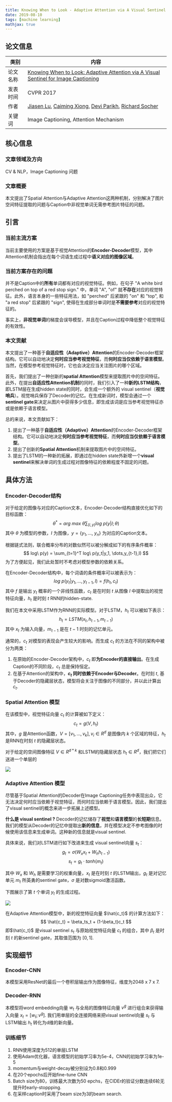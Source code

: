 ```yaml
---
title: Knowing When to Look - Adaptive Attention via A Visual Sentinel for Image Captioning
date: 2019-08-10
tags: [machine learning]
mathjax: true
---
```


## 论文信息

| 类别     | 内容                                                         |
| -------- | ------------------------------------------------------------ |
| 论文名称 | [Knowing When to Look: Adaptive Attention via A Visual Sentinel for Image Captioning](http://arxiv.org/abs/1612.01887) |
| 发表时间 | CVPR 2017                                                    |
| 作者     | [Jiasen Lu](https://arxiv.org/search/cs?searchtype=author&query=Lu%2C+J), [Caiming Xiong](https://arxiv.org/search/cs?searchtype=author&query=Xiong%2C+C), [Devi Parikh](https://arxiv.org/search/cs?searchtype=author&query=Parikh%2C+D), [Richard Socher](https://arxiv.org/search/cs?searchtype=author&query=Socher%2C+R) |
| 关键词   | Image Captioning, Attention Mechanism                        |

## 核心信息

### 文章领域及方向

CV & NLP，Image Captioning 问题

### 文章概要

本文提出了Spatial Attention与Adaptive Attention这两种机制，分别解决了图片空间特征提取的问题与Caption中非视觉单词无需参考图片特征的问题。

<!-- more --> 

## 引言

### 当前主流方案

当前主要使用的方案是基于视觉Attention的**Encoder-Decoder**模型，其中Attention机制会指出在每个词语生成过程中**语义对应的图像区域**。

### 当前方案存在的问题

并不是Caption中的**所有**单词都有对应的视觉特征。例如，在句子 "A white bird perched on top of a red stop sign." 中，单词 "A", "of" 就**不存在**对应的视觉特征。此外，语言本身的一些特征用法，如 "perched" 后紧跟的 "on" 和 "top", 和 "a red stop" 后紧跟的 "sign", 使得在生成部分单词时是**不需要参考**对应的视觉特征的。

事实上，**非视觉单词**的梯度会误导模型，并且在Caption过程中降低整个视觉特征的有效性。

### 本文贡献

本文提出了一种基于**自适应性（Adaptive）Attention**的Encoder-Decoder框架结构。它可以自动地决定**何时应当参考视觉特征**，而**何时应当仅依赖于语言模型**。当然，在模型参考视觉特征时，它也会决定应当关注图片的哪个区域。

首先，我们提出了一种创新的**spatial Attention**模型来提取图片中的空间特征。此外，在提出**自适应性Attention机制**的同时，我们引入了一种**新的LSTM结构**，即LSTM层在生成hidden state的同时，会生成一个额外的 visual sentinel（**视觉哨兵**）。视觉哨兵保存了Decoder的记忆。在生成新词时，模型会通过一个**sentinel gate**来决定从图片中获得多少信息，即生成该词是应当参考视觉特征亦或是依赖于语言模型。

总的来说，本文贡献如下：

1. 提出了一种基于**自适应性（Adaptive）Attention**的Encoder-Decoder框架结构。它可以自动地决定**何时应当参考视觉特征**，而**何时应当仅依赖于语言模型**。
2. 提出了创新的**Spatial Attention**机制来提取图片中的空间特征。
3. 提出了LSTM的一种新的拓展，即通过在hidden state外新增一个**visual sentinel**来解决单词的生成过程对图像特征的依赖程度不固定的问题。

## 具体方法

### Encoder-Decoder结构

对于给定的图像与对应的Caption文本，Encoder-Decoder结构直接优化如下的目标函数：
$$
\theta^* = arg\ max\ \theta \sum_{(I,y)}log\ p(y|I;\theta)
$$
 其中 $\theta$ 为模型的参数，$I$ 为图像，$y=\lbrace y_1, \dots,\ y_n \rbrace$ 为对应的Caption文本。

根据链式法则，联合概率分布的对数似然可以被分解成如下的有序条件概率：
$$
log\ p(y) = \sum_{t=1}^T log\ p(y_t|y_1, \dots,y_{t-1},I)
$$
为了方便起见，我们此处暂时不考虑对模型参数的依赖关系。

在Encoder-Decoder结构中，每个词语的条件概率可以被表示为：
$$
log\ p(y_t|y_1,\dots,y_{t-1},I) = f(h_t,c_t)
$$
其中 $f$ 是输出 $y_t$ 概率的一个非线性函数，$c_t$ 是在时刻 $t$ 从图像 $I$ 中提取出的视觉特征向量，$h_t$ 是时刻 $t$ RNN的hidden-state. 

我们在本文中采用LSTM作为RNN的实际模型。对于LSTM，$h_t$ 可以被如下表示：
$$
h_t = LSTM(x_t,h_{t-1},m_{t-1})
$$
其中 $x_t$ 为输入向量，$m_{t-1}$ 是在 $t-1$ 时刻的记忆单元。

通常的，$c_t$ 对模型的表现会产生较大的影响。而生成 $c_t$ 的方法在不同的架构中被分为两类：

1. 在原始的Encoder-Decoder架构中，$c_t$ 即**为Encoder的直接输出**。在生成Caption的不同阶段，$c_t$ 总是保持恒定。
2. 在基于Attention的架构中，**$c_t$ 同时依赖于Encoder与Decoder**。在时刻 $t$, 基于Decoder的隐藏层状态，模型将会关注于图像的不同部分，并以此计算出 $c_t$.

### Spatial Attention 模型

在该模型中，视觉特征向量 $c_t$ 的计算被如下定义：
$$
c_t = g(V,h_t)
$$
其中，$g$ 是Attention函数，$V = [v_1,\dots,v_k], v_i \in R^d$ 是图像内 $k$ 个区域的特征，$h_t$ 是RNN在时刻 $t$ 的隐藏层状态。

对于给定的空间图像特征 $V \in R^{d*k}$ 和LSTM的隐藏层状态 $h_t \in R^d$，我们把它们送进一个单层的

![](Knowing-When-to-Look\1.png)

### Adaptive Attention 模型

尽管基于Spatial Attention的Decoder在Image Captioning任务中表现出众，它无法决定何时应当依赖于视觉特征，而何时应当依赖于语言模型。因此，我们提出了visual sentinel的概念来进一步拓展上述模型。

**什么是 visual sentinel ?** Decoder的记忆储存了**视觉**和**语言模型**的**长短期**信息。我们的模型从Decoder的记忆中提取出**新的信息**，并在模型决定不参考图像的时候使用该信息来生成单词。这种新的信息就是visual sentinel. 

具体来说，我们对LSTM进行如下改进来生成 visual sentinel向量 $s_t$：
$$
g_t = \sigma(W_xx_t + W_hh_{t-1})
$$
$$
s_t = g_t \cdot tanh(m_t)
$$

其中 $W_x$ 和 $W_h$ 是需要学习的权重向量，$x_t$ 是在时刻 $t$ 的LSTM输出，$g_t$ 是对记忆单元 $m_t$  所英勇的sentinel gate，$\sigma$ 是对数sigmoid激活函数。

下图展示了第 $t$ 个单词 $y_t$ 的生成过程。

![](Knowing-When-to-Look\2.png)

在Adaptive Attention模型中，新的视觉特征向量 $\hat{c_t}$ 的计算方法如下：
$$
\hat{c_t} = \beta_ts_t + (1-\beta_t)c_t
$$
即$\hat{c_t}$ 是visual sentinel $s_t$ 与原始视觉特征向量 $c_t$ 的组合，其中 $\beta_t$ 是时刻 $t$ 的新sentinel gate，其取值范围为 $[0,1]$.

## 实现细节

### Encoder-CNN

本模型采用ResNet的最后一个卷积层输出作为图像特征，维度为2048 x 7 x 7.

### Decoder-RNN

本模型将word embedding向量 $w_t$ 与全局的图像特征向量 $v^g$ 进行组合来获得输入向量 $x_t = [w_t;v^g]$. 我们用单层的全连接网络来把visual sentinel向量 $s_t$ 与LSTM输出 $h_t$ 转化为d维的新向量。

### 训练细节

1. RNN使用深度为512的单层LSTM
2. 使用Adam优化器，语言模型的初始学习率为5e-4，CNN的初始学习率为1e-5
3. momentum与weight-decay被分别设为0.8和0.999
4. 在20个epochs后开始fine-tune CNN
5. Batch size为80，训练最大次数为50 epchs，在CIDEr的验证分数连续6轮无提升时early-stoppping.
6. 在采样caption时采用了beam size为3的beam search.